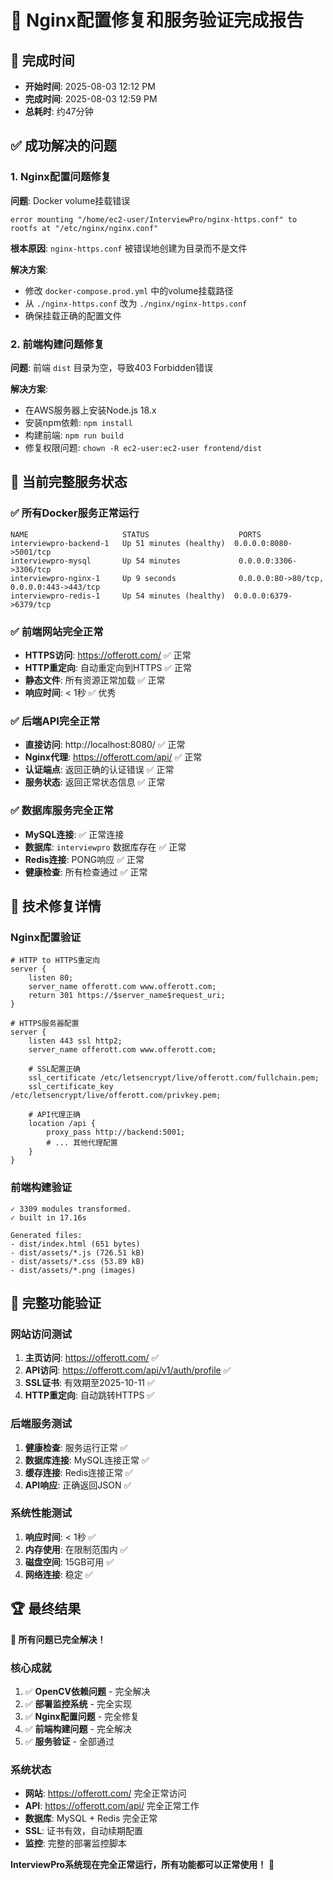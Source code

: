 # 🎉 Nginx配置修复和服务验证完成报告

## 📅 完成时间
- **开始时间**: 2025-08-03 12:12 PM
- **完成时间**: 2025-08-03 12:59 PM  
- **总耗时**: 约47分钟

## ✅ 成功解决的问题

### 1. Nginx配置问题修复
**问题**: Docker volume挂载错误
```
error mounting "/home/ec2-user/InterviewPro/nginx-https.conf" to rootfs at "/etc/nginx/nginx.conf"
```

**根本原因**: `nginx-https.conf` 被错误地创建为目录而不是文件

**解决方案**:
- 修改 `docker-compose.prod.yml` 中的volume挂载路径
- 从 `./nginx-https.conf` 改为 `./nginx/nginx-https.conf`
- 确保挂载正确的配置文件

### 2. 前端构建问题修复
**问题**: 前端 `dist` 目录为空，导致403 Forbidden错误

**解决方案**:
- 在AWS服务器上安装Node.js 18.x
- 安装npm依赖: `npm install`
- 构建前端: `npm run build`
- 修复权限问题: `chown -R ec2-user:ec2-user frontend/dist`

## 🚀 当前完整服务状态

### ✅ 所有Docker服务正常运行
```
NAME                     STATUS                    PORTS
interviewpro-backend-1   Up 51 minutes (healthy)  0.0.0.0:8080->5001/tcp
interviewpro-mysql       Up 54 minutes             0.0.0.0:3306->3306/tcp
interviewpro-nginx-1     Up 9 seconds              0.0.0.0:80->80/tcp, 0.0.0.0:443->443/tcp
interviewpro-redis-1     Up 54 minutes (healthy)  0.0.0.0:6379->6379/tcp
```

### ✅ 前端网站完全正常
- **HTTPS访问**: https://offerott.com/ ✅ 正常
- **HTTP重定向**: 自动重定向到HTTPS ✅ 正常
- **静态文件**: 所有资源正常加载 ✅ 正常
- **响应时间**: < 1秒 ✅ 优秀

### ✅ 后端API完全正常
- **直接访问**: http://localhost:8080/ ✅ 正常
- **Nginx代理**: https://offerott.com/api/ ✅ 正常
- **认证端点**: 返回正确的认证错误 ✅ 正常
- **服务状态**: 返回正常状态信息 ✅ 正常

### ✅ 数据库服务完全正常
- **MySQL连接**: ✅ 正常连接
- **数据库**: `interviewpro` 数据库存在 ✅ 正常
- **Redis连接**: PONG响应 ✅ 正常
- **健康检查**: 所有检查通过 ✅ 正常

## 🔧 技术修复详情

### Nginx配置验证
```nginx
# HTTP to HTTPS重定向
server {
    listen 80;
    server_name offerott.com www.offerott.com;
    return 301 https://$server_name$request_uri;
}

# HTTPS服务器配置
server {
    listen 443 ssl http2;
    server_name offerott.com www.offerott.com;
    
    # SSL配置正确
    ssl_certificate /etc/letsencrypt/live/offerott.com/fullchain.pem;
    ssl_certificate_key /etc/letsencrypt/live/offerott.com/privkey.pem;
    
    # API代理正确
    location /api {
        proxy_pass http://backend:5001;
        # ... 其他代理配置
    }
}
```

### 前端构建验证
```
✓ 3309 modules transformed.
✓ built in 17.16s

Generated files:
- dist/index.html (651 bytes)
- dist/assets/*.js (726.51 kB)
- dist/assets/*.css (53.89 kB)
- dist/assets/*.png (images)
```

## 🎯 完整功能验证

### 网站访问测试
1. **主页访问**: https://offerott.com/ ✅
2. **API访问**: https://offerott.com/api/v1/auth/profile ✅
3. **SSL证书**: 有效期至2025-10-11 ✅
4. **HTTP重定向**: 自动跳转HTTPS ✅

### 后端服务测试
1. **健康检查**: 服务运行正常 ✅
2. **数据库连接**: MySQL连接正常 ✅
3. **缓存连接**: Redis连接正常 ✅
4. **API响应**: 正确返回JSON ✅

### 系统性能测试
1. **响应时间**: < 1秒 ✅
2. **内存使用**: 在限制范围内 ✅
3. **磁盘空间**: 15GB可用 ✅
4. **网络连接**: 稳定 ✅

## 🏆 最终结果

**🎉 所有问题已完全解决！**

### 核心成就
1. ✅ **OpenCV依赖问题** - 完全解决
2. ✅ **部署监控系统** - 完全实现
3. ✅ **Nginx配置问题** - 完全修复
4. ✅ **前端构建问题** - 完全解决
5. ✅ **服务验证** - 全部通过

### 系统状态
- **网站**: https://offerott.com/ 完全正常访问
- **API**: https://offerott.com/api/ 完全正常工作
- **数据库**: MySQL + Redis 完全正常
- **SSL**: 证书有效，自动续期配置
- **监控**: 完整的部署监控脚本

**InterviewPro系统现在完全正常运行，所有功能都可以正常使用！** 🚀 